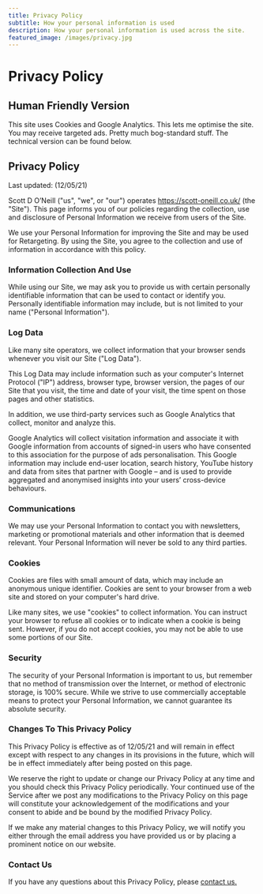 ```yaml
---
title: Privacy Policy
subtitle: How your personal information is used
description: How your personal information is used across the site.
featured_image: /images/privacy.jpg
---
```

# Privacy Policy

## Human Friendly Version
This site uses Cookies and Google Analytics. This lets me optimise the site. You may receive targeted ads. Pretty much bog-standard stuff. The technical version can be found below.

## Privacy Policy

Last updated: (12/05/21)

Scott D O’Neill ("us", "we", or "our") operates https://scott-oneill.co.uk/ (the "Site"). This page informs you of our policies regarding the collection, use and disclosure of Personal Information we receive from users of the Site.

We use your Personal Information for improving the Site and may be used for Retargeting. By using the Site, you agree to the collection and use of information in accordance with this policy.

### Information Collection And Use

While using our Site, we may ask you to provide us with certain personally identifiable information that can be used to contact or identify you. Personally identifiable information may include, but is not limited to your name ("Personal Information").

### Log Data

Like many site operators, we collect information that your browser sends whenever you visit our Site ("Log Data").

This Log Data may include information such as your computer's Internet Protocol ("IP") address, browser type, browser version, the pages of our Site that you visit, the time and date of your visit, the time spent on those pages and other statistics.

In addition, we use third-party services such as Google Analytics that collect, monitor and analyze this.

Google Analytics will collect visitation information and associate it with Google information from accounts of signed-in users who have consented to this association for the purpose of ads personalisation. This Google information may include end-user location, search history, YouTube history and data from sites that partner with Google – and is used to provide aggregated and anonymised insights into your users’ cross-device behaviours.

### Communications

We may use your Personal Information to contact you with newsletters, marketing or promotional materials and other information that is deemed relevant. Your Personal Information will never be sold to any third parties.

### Cookies

Cookies are files with small amount of data, which may include an anonymous unique identifier. Cookies are sent to your browser from a web site and stored on your computer's hard drive.

Like many sites, we use "cookies" to collect information. You can instruct your browser to refuse all cookies or to indicate when a cookie is being sent. However, if you do not accept cookies, you may not be able to use some portions of our Site.

### Security

The security of your Personal Information is important to us, but remember that no method of transmission over the Internet, or method of electronic storage, is 100% secure. While we strive to use commercially acceptable means to protect your Personal Information, we cannot guarantee its absolute security.

### Changes To This Privacy Policy

This Privacy Policy is effective as of 12/05/21 and will remain in effect except with respect to any changes in its provisions in the future, which will be in effect immediately after being posted on this page.

We reserve the right to update or change our Privacy Policy at any time and you should check this Privacy Policy periodically. Your continued use of the Service after we post any modifications to the Privacy Policy on this page will constitute your acknowledgement of the modifications and your consent to abide and be bound by the modified Privacy Policy.

If we make any material changes to this Privacy Policy, we will notify you either through the email address you have provided us or by placing a prominent notice on our website.

### Contact Us

If you have any questions about this Privacy Policy, please [contact us.](https://scott-oneill.co.uk/contact)
